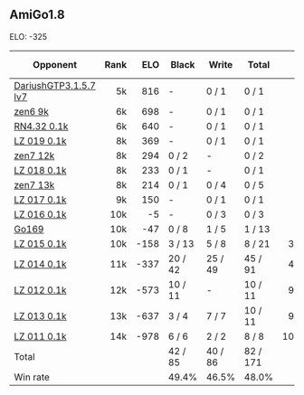 ## AmiGo1.8 ##

ELO: -325

Opponent | Rank | ELO | Black | Write | Total | Win rate
---------|-----:|----:|-------|-------|-------|-------:
[DariushGTP3.1.5.7 lv7](DariushGTP3.1.5.7%20lv7.md) | 5k | 816 | - | 0 / 1 | 0 / 1 | 0.0%
[zen6 9k](zen6%209k.md) | 6k | 698 | - | 0 / 1 | 0 / 1 | 0.0%
[RN4.32 0.1k](RN4.32%200.1k.md) | 6k | 640 | - | 0 / 1 | 0 / 1 | 0.0%
[LZ 019 0.1k](LZ%20019%200.1k.md) | 8k | 369 | - | 0 / 1 | 0 / 1 | 0.0%
[zen7 12k](zen7%2012k.md) | 8k | 294 | 0 / 2 | - | 0 / 2 | 0.0%
[LZ 018 0.1k](LZ%20018%200.1k.md) | 8k | 233 | 0 / 1 | - | 0 / 1 | 0.0%
[zen7 13k](zen7%2013k.md) | 8k | 214 | 0 / 1 | 0 / 4 | 0 / 5 | 0.0%
[LZ 017 0.1k](LZ%20017%200.1k.md) | 9k | 150 | - | 0 / 1 | 0 / 1 | 0.0%
[LZ 016 0.1k](LZ%20016%200.1k.md) | 10k | -5 | - | 0 / 3 | 0 / 3 | 0.0%
[Go169](Go169.md) | 10k | -47 | 0 / 8 | 1 / 5 | 1 / 13 | 7.7%
[LZ 015 0.1k](LZ%20015%200.1k.md) | 10k | -158 | 3 / 13 | 5 / 8 | 8 / 21 | 38.1%
[LZ 014 0.1k](LZ%20014%200.1k.md) | 11k | -337 | 20 / 42 | 25 / 49 | 45 / 91 | 49.5%
[LZ 012 0.1k](LZ%20012%200.1k.md) | 12k | -573 | 10 / 11 | - | 10 / 11 | 90.9%
[LZ 013 0.1k](LZ%20013%200.1k.md) | 13k | -637 | 3 / 4 | 7 / 7 | 10 / 11 | 90.9%
[LZ 011 0.1k](LZ%20011%200.1k.md) | 14k | -978 | 6 / 6 | 2 / 2 | 8 / 8 | 100.0%
Total | | | 42 / 85 | 40 / 86 | 82 / 171 | 
Win rate| | | 49.4% | 46.5% | 48.0% | 
